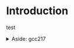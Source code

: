 # Introduction

test

<details>

<summary>Aside: gcc217</summary>

In COS217, `gcc217` is used instead of `gcc`. It's important to understand that `gcc217` isn't a different compiler; it's simply a shortcut, or an 'alias', set up on armlab to make your life easier. When you type `gcc217`, it's the same as typing gcc with the following options: `gcc -Wall -Wextra -Wno-unused-parameter -ansi -pedantic`. Let's break down what each of these options does:

1. **`-Wall`**: This option tells `gcc` to show you all ("all") warning messages.&#x20;
2. **`-Wextra`**: This goes beyond `-Wall`, showing you even more warnings.&#x20;
3. **`-Wno-unused-parameter`**: Sometimes, you might write a function with parameters (pieces of information) that you end up not using. Normally, `gcc` would warn you about this, but this option tells it not to worry about unused parameters.
4. **`-ansi`**: This ensures your code sticks to the ANSI standard, which is a set of rules for how C code should be written.&#x20;
5. **`-pedantic`**: This makes `gcc` even stricter,&#x20;

So, whenever you use `gcc217` on ArmLab, you're automatically including all these helpful settings. It's a way to make sure you're writing good, clean code and learning the best practices in programming!

</details>
